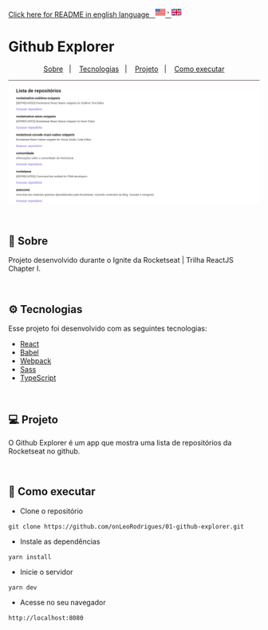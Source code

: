 <a alt="README in english language" href=".README-en.md">Click here for README in english language <span>&nbsp;&nbsp;<img   height="20" width="20" alt="Repository List" src=".github/estados-unidos.png" /> ' <img   height="20" width="20" alt="Repository List" src=".github/reino-unido.png" /></span></a>



# Github Explorer

<p align="center">
  <a href="#-sobre">Sobre</a>&nbsp;&nbsp;&nbsp;|&nbsp;&nbsp;&nbsp;
  <a href="#-tecnologias">Tecnologias</a>&nbsp;&nbsp;&nbsp;|&nbsp;&nbsp;&nbsp;
  <a href="#-projeto">Projeto</a>&nbsp;&nbsp;&nbsp;|&nbsp;&nbsp;&nbsp;
  <a href="#-como-executar">Como executar</a>
</p> 

<p align="center">
  <img alt="Repository List" src=".github/repositoryList.png" />
</p>

</br>


## 📖 Sobre

Projeto desenvolvido durante o Ignite da Rocketseat | Trilha ReactJS Chapter I.

</br>

## ⚙ Tecnologias

Esse projeto foi desenvolvido com as seguintes tecnologias:

- [React](https://www.reactjs.org)
- [Babel](https://babeljs.io)
- [Webpack](https://webpack.js.org)
- [Sass](https://sass-lang.com)
- [TypeScript](https://www.typescriptlang.org)

</br>

## 💻 Projeto

O Github Explorer é um app que mostra uma lista de repositórios da Rocketseat no github.

</br>

## 🚀 Como executar

- Clone o repositório
```
git clone https://github.com/onLeoRodrigues/01-github-explorer.git
```
- Instale as dependências
```
yarn install
```
- Inicie o servidor
``` 
yarn dev
```
- Acesse no seu navegador
```
http://localhost:8080
```
